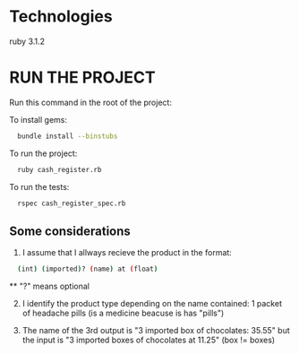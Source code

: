 # Technologies
ruby 3.1.2

# RUN THE PROJECT

Run this command in the root of the project:

To install gems:
```bash
  bundle install --binstubs
```


To run the project:
```bash
  ruby cash_register.rb
```


To run the tests:
```bash
  rspec cash_register_spec.rb
```

## Some considerations
1. I assume that I allways recieve the product in the format:
```bash
  (int) (imported)? (name) at (float)
```
  ** "?" means optional

2. I identify the product type depending on the name contained:  1 packet of headache pills (is a medicine beacuse is has "pills")

3. The name of the 3rd output is "3 imported box of chocolates: 35.55" but the input is "3 imported boxes of chocolates at 11.25" (box != boxes)

